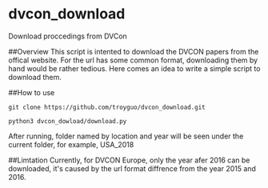# dvcon_download 
Download proccedings from DVCon

##Overview 
This script is intented to download the DVCON papers from the offical website. For the url has some common format, downloading them by hand would be rather tedious. Here comes an idea to write a simple script to download them.


##How to use 
```
git clone https://github.com/troyguo/dvcon_download.git

python3 dvcon_dowload/download.py
```
After running, folder named by location and year will be seen under the current folder, for example, USA_2018


##Limtation 
Currently, for DVCON Europe, only the year afer 2016 can be downloaded, it's caused by the url format diffrence from the year 2015 and 2016.
